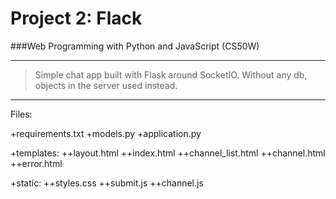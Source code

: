 # Project 2: Flack
###Web Programming with Python and JavaScript (CS50W)
***
> Simple chat app built with Flask around SocketIO.
> Without any db, objects in the server used instead.

***
Files:

+requirements.txt
+models.py
+application.py

+templates:
++layout.html
++index.html
++channel_list.html
++channel.html
++error.html

+static:
++styles.css
++submit.js
++channel.js
